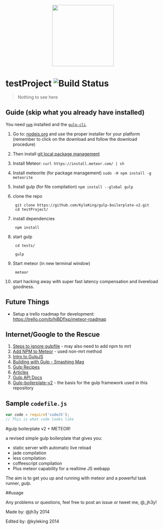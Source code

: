<p align="center">
  <a href="javascript:void(0)">
    <img height="200" width=auto src="https://bikeshare.rit.edu/assets/bike_logo_web-d52c19ea6ef7400d3cfdb26f42c0a8a5.png">
  </a>
</p>

# testProject ![Build Status][failed]
> Nothing to see here

## Guide (skip what you already have installed)

You need [`npm`](http://blog.nodeknockout.com/post/65463770933/how-to-install-node-js-and-npm) installed and the [`gulp-cli`](http://markgoodyear.com/2014/01/getting-started-with-gulp/).

1. Go to: [nodejs.org](http://nodejs.org/download/) and use the proper installer for your platform (remember to click on the download and follow the download procedure)
2. Then install [git local package management](http://git-scm.com/downloads)
3. Install Meteor:
    `curl https://install.meteor.com/ | sh`
4. Install meteorite (for package management)
    `sudo -H npm install -g meteorite`
5. Install gulp (for file compilation)
    `npm install --global gulp`
6. clone the repo

        git clone https://github.com/KyleKing/gulp-boilerplate-v2.git
        cd testProject/

7. install dependencies

        npm install

8. start gulp

        cd tests/

        gulp

9. Start meteor (in new terminal window)

        meteor

10. start hacking away with super fast latency compensation and livereload goodness.

## Future Things
* Setup a trello roadmap for development: https://trello.com/b/hjBDflxp/meteor-roadmap

## Internet/Google to the Rescue
1. [Steps to ignore gulpfile](http://stackoverflow.com/questions/23443301/how-to-tell-meteor-to-ignore-gulpfile-js) - may also need to add npm to mrt
2. [Add NPM to Meteor](https://github.com/arunoda/meteor-npm/) - used non-mrt method
3. [Intro to GulpJS](https://www.codefellows.org/blog/quick-intro-to-gulp-js)
4. [Building with Gulp - Smashing Mag](http://www.smashingmagazine.com/2014/06/11/building-with-gulp/)
5. [Gulp Recipes](https://github.com/gulpjs/gulp/tree/master/docs/recipes)
6. [Articles](https://github.com/gulpjs/gulp/blob/master/docs/README.md#articles)
7. [Gulp API Docs](https://github.com/gulpjs/gulp/blob/master/docs/API.md)
8. [Gulp-boilerplate-v2](https://github.com/jh3y/gulp-boilerplate-v2) - the basis for the gulp framework used in this repository





## Sample `codefile.js`

```js
var code = require('codeJS');
// This is what code looks like
```

[failed]: https://secure.travis-ci.org/twitter/scrooge.png
[passing]: http://img.shields.io/travis/gulpjs/gulp.svg





#gulp boilerplate v2 + METEOR!

a revised simple gulp boilerplate that gives you:

* static server with automatic live reload
* jade compilation
* less compilation
* coffeescript compilation
* Plus meteor capability for a realtime JS webapp

The aim is to get you up and running with meteor and a powerful task runner, _gulp_.

##usage


Any problems or questions, feel free to post an issue or tweet me, @_jh3y!

Made by: @jh3y 2014

Edited by: @kyleking 2014
